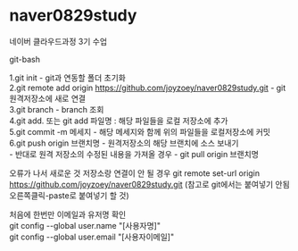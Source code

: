 # naver0829study
네이버 클라우드과정 3기 수업  

git-bash  

1.git init - git과 연동할 폴더 초기화  
2.git remote add origin https://github.com/joyzoey/naver0829study.git - git 원격저장소에 새로 연결  
3.git branch - branch  조회  
4.git add. 또는 git add 파일명 : 해당 파일들을 로컬 저장소에 추가  
5.git commit -m 메세지 - 해당 메세지와 함께 위의 파일들을 로컬저장소에 커밋  
6.git push origin 브랜치명 - 원격저장소의 해당 브랜치에 소스 보내기  
    - 반대로 원격 저장소의 수정된 내용을 가져올 경우
    - git pull origin 브랜치명


오류가 나서 새로운 것 저장소랑 연결이 안 될 경우
git remote set-url origin https://github.com/joyzoey/naver0829study.git
(참고로 git에서는 붙여넣기 안됨 오른쪽클릭-paste로 붙여넣기 할 것)


처음에 한번만 이메일과 유저명 확인  
git config --global user.name "[사용자명]"  
git config --global user.email "[사용자이메일]"  
